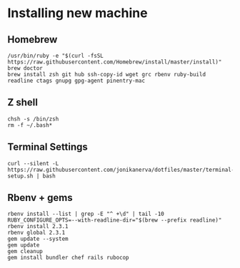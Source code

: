 # Installing new machine

## Homebrew
    /usr/bin/ruby -e "$(curl -fsSL https://raw.githubusercontent.com/Homebrew/install/master/install)"
    brew doctor
    brew install zsh git hub ssh-copy-id wget grc rbenv ruby-build readline ctags gnupg gpg-agent pinentry-mac

## Z shell
    chsh -s /bin/zsh
    rm -f ~/.bash*

## Terminal Settings
    curl --silent -L https://raw.githubusercontent.com/jonikanerva/dotfiles/master/terminal-setup.sh | bash

## Rbenv + gems
    rbenv install --list | grep -E "^ +\d" | tail -10
    RUBY_CONFIGURE_OPTS=--with-readline-dir="$(brew --prefix readline)" rbenv install 2.3.1
    rbenv global 2.3.1
    gem update --system
    gem update
    gem cleanup
    gem install bundler chef rails rubocop
